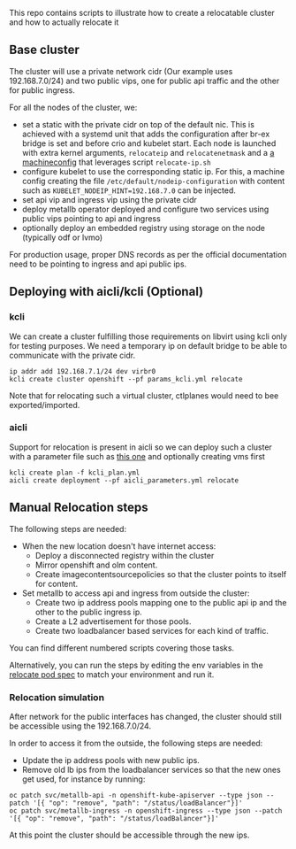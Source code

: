 This repo contains scripts to illustrate how to create a relocatable cluster and how to actually relocate it

## Base cluster

The cluster will use a private network cidr (Our example uses 192.168.7.0/24) and two public vips, one for public api traffic and the other for public ingress.

For all the nodes of the cluster, we:

- set a static with the private cidr on top of the default nic. This is achieved with a systemd unit that adds the configuration after br-ex bridge is set and before crio and kubelet start. Each node is launched with extra kernel arguments, `relocateip` and `relocatenetmask` and a [a machineconfig](10-relocate-ip.yml) that leverages script `relocate-ip.sh`
- configure kubelet to use the corresponding static ip. For this, a machine config creating the file `/etc/default/nodeip-configuration` with content such as `KUBELET_NODEIP_HINT=192.168.7.0` can be injected.
- set api vip and ingress vip using the private cidr
- deploy metallb operator deployed and configure two services using public vips pointing to api and ingress
- optionally deploy an embedded registry using storage on the node (typically odf or lvmo)

For production usage, proper DNS records as per the official documentation need to be pointing to ingress and api public ips.

## Deploying with aicli/kcli (Optional)

### kcli

We can create a cluster fulfilling those requirements on libvirt using kcli only for testing purposes. We need a temporary ip on default bridge to be able to communicate with the private cidr.

```
ip addr add 192.168.7.1/24 dev virbr0
kcli create cluster openshift --pf params_kcli.yml relocate

```
Note that for relocating such a virtual cluster, ctlplanes would need to bee exported/imported.

### aicli

Support for relocation is present in aicli so we can deploy such a cluster with a parameter file such as [this one](aicli_parameters.yml) and optionally creating vms first 

```
kcli create plan -f kcli_plan.yml
aicli create deployment --pf aicli_parameters.yml relocate

```

## Manual Relocation steps

The following steps are needed:

- When the new location doesn't have internet access:
  - Deploy a disconnected registry within the cluster
  - Mirror openshift and olm content.
  - Create imagecontentsourcepolicies so that the cluster points to itself for content.
- Set metallb to access api and ingress from outside the cluster:
  - Create two ip address pools mapping one to the public api ip and the other to the public ingress ip.
  - Create a L2 advertisement for those pools.
  - Create two loadbalancer based services for each kind of traffic.
  
You can find different numbered scripts covering those tasks.

Alternatively, you can run the steps by editing the env variables in the [relocate pod spec](relocate.yaml) to match your environment and run it.

### Relocation simulation

After network for the public interfaces has changed, the cluster should still be accessible using the 192.168.7.0/24.

In order to access it from the outside, the following steps are needed:

- Update the ip address pools with new public ips.
- Remove old lb ips from the loadbalancer services so that the new ones get used, for instance by running:

```
oc patch svc/metallb-api -n openshift-kube-apiserver --type json --patch '[{ "op": "remove", "path": "/status/loadBalancer"}]'
oc patch svc/metallb-ingress -n openshift-ingress --type json --patch '[{ "op": "remove", "path": "/status/loadBalancer"}]'
```
At this point the cluster should be accessible through the new ips.

